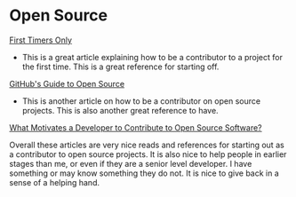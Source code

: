 # Open Source

[First Timers Only](https://www.firsttimersonly.com/)
- This is a great article explaining how to be a contributor to a project for the first time. This is a great reference for starting off. 

[GitHub's Guide to Open Source](https://www.github.com/open-source)
- This is another article on how to be a contributor on open source projects. This is also another great reference to have. 

[What Motivates a Developer to Contribute to Open Source Software?](https://clearcode.cc/blog/why-developers-contribute-open-source-software/)

Overall these articles are very nice reads and references for starting out as a contributor to open source projects. It is also nice to help people in earlier stages than me, or even if they are a senior level developer. I have something or may know something they do not. It is nice to give back in a sense of a helping hand. 
